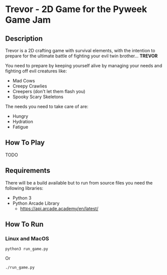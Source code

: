 # Trevor - 2D Game for the Pyweek Game Jam

## Description
Trevor is a 2D crafting game with survival elements, with the intention to
prepare for the ultimate battle of fighting your evil twin brother... 
**TREVOR**

You need to prepare by keeping yourself alive by managing your needs and
fighting off evil creatures like:
* Mad Cows
* Creepy Crawlies
* Creepers (don't let them flash you)
* Spooky Scary Skeletons

The needs you need to take care of are:
* Hungry
* Hydration
* Fatigue

## How To Play

TODO

## Requirements
There will be a build available but to run from source files you need
the following libraries:
- Python 3
- Python Arcade Library
    - https://api.arcade.academy/en/latest/

## How To Run
### Linux and MacOS
```
python3 run_game.py
```

Or
```
./run_game.py
```
